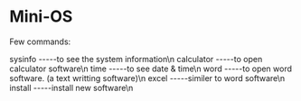 # Mini-OS

Few commands:

sysinfo           -----to see the system information\n
calculator        -----to open calculator software\n
time              -----to see date & time\n
word              -----to open word software. (a text writting software)\n
excel             -----similer to word software\n
install           -----install new software\n
